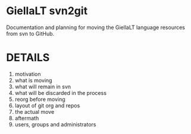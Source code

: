 # GiellaLT svn2git
Documentation and planning for moving the GiellaLT language resources from svn to GitHub.

DETAILS
=======

1. motivation
2. what is moving
3. what will remain in svn
4. what will be discarded in the process
5. reorg before moving
6. layout of git org and repos
7. the actual move
8. aftermath
9. users, groups and administrators

